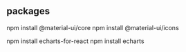 
## packages

npm install @material-ui/core
npm install @material-ui/icons

npm install echarts-for-react
npm install echarts